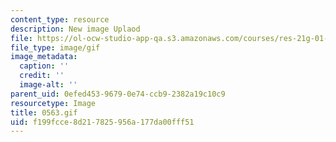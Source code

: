 ```yaml
---
content_type: resource
description: New image Uplaod
file: https://ol-ocw-studio-app-qa.s3.amazonaws.com/courses/res-21g-01-kana-spring-2010/f199fcce8d217825956a177da00fff51_0563.gif
file_type: image/gif
image_metadata:
  caption: ''
  credit: ''
  image-alt: ''
parent_uid: 0efed453-9679-0e74-ccb9-2382a19c10c9
resourcetype: Image
title: 0563.gif
uid: f199fcce-8d21-7825-956a-177da00fff51
---
```

